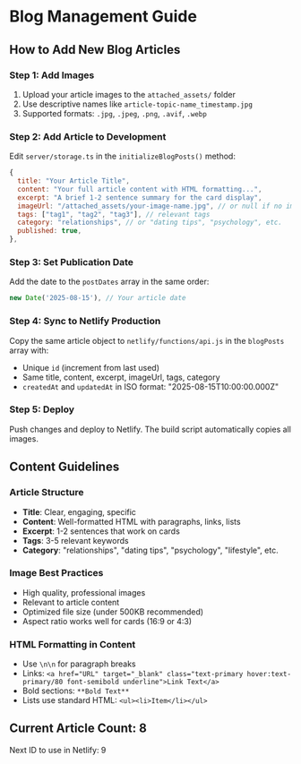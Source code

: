 # Blog Management Guide

## How to Add New Blog Articles

### Step 1: Add Images
1. Upload your article images to the `attached_assets/` folder
2. Use descriptive names like `article-topic-name_timestamp.jpg`
3. Supported formats: `.jpg`, `.jpeg`, `.png`, `.avif`, `.webp`

### Step 2: Add Article to Development
Edit `server/storage.ts` in the `initializeBlogPosts()` method:

```javascript
{
  title: "Your Article Title",
  content: "Your full article content with HTML formatting...",
  excerpt: "A brief 1-2 sentence summary for the card display",
  imageUrl: "/attached_assets/your-image-name.jpg", // or null if no image
  tags: ["tag1", "tag2", "tag3"], // relevant tags
  category: "relationships", // or "dating tips", "psychology", etc.
  published: true,
},
```

### Step 3: Set Publication Date
Add the date to the `postDates` array in the same order:
```javascript
new Date('2025-08-15'), // Your article date
```

### Step 4: Sync to Netlify Production
Copy the same article object to `netlify/functions/api.js` in the `blogPosts` array with:
- Unique `id` (increment from last used)
- Same title, content, excerpt, imageUrl, tags, category
- `createdAt` and `updatedAt` in ISO format: "2025-08-15T10:00:00.000Z"

### Step 5: Deploy
Push changes and deploy to Netlify. The build script automatically copies all images.

## Content Guidelines

### Article Structure
- **Title**: Clear, engaging, specific
- **Content**: Well-formatted HTML with paragraphs, links, lists
- **Excerpt**: 1-2 sentences that work on cards
- **Tags**: 3-5 relevant keywords
- **Category**: "relationships", "dating tips", "psychology", "lifestyle", etc.

### Image Best Practices
- High quality, professional images
- Relevant to article content
- Optimized file size (under 500KB recommended)
- Aspect ratio works well for cards (16:9 or 4:3)

### HTML Formatting in Content
- Use `\n\n` for paragraph breaks
- Links: `<a href="URL" target="_blank" class="text-primary hover:text-primary/80 font-semibold underline">Link Text</a>`
- Bold sections: `**Bold Text**`
- Lists use standard HTML: `<ul><li>Item</li></ul>`

## Current Article Count: 8
Next ID to use in Netlify: 9